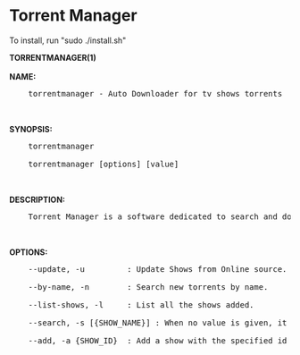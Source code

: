 Torrent Manager
====================

To install, run "sudo ./install.sh"

<b>TORRENTMANAGER(1)</b><br/>
<br/>
<b>NAME:</b><br/>
<pre>
	torrentmanager - Auto Downloader for tv shows torrents<br/>
</pre>
<br/>
<b>SYNOPSIS:</b><br/>
<pre>
	torrentmanager<br/>
	torrentmanager [options] [value]<br/>
</pre>
<br/>
<b>DESCRIPTION:</b><br/>
<pre>
	Torrent Manager is a software dedicated to search and download the tv shows you watch daily. It must be preloaded with the shows you want it to search (see: --search and --add). It relies on Deluged torrent and deluge-console, all which will be installed with this software.<br/>
</pre>
<br/>
<b>OPTIONS:</b><br/>
<pre>
	--update, -u		 : Update Shows from Online source.<br/>
	--by-name, -n		 : Search new torrents by name.<br/>
	--list-shows, -l	 : List all the shows added.<br/>
	--search, -s [{SHOW_NAME}] : When no value is given, it will prompt for it. If given a show name, search for a tv show with the specified name. It returns a list with id and name. It also gives the imbd reference number to check the show.<br/>
	--add, -a {SHOW_ID}	 : Add a show with the specified id to the list. To find the show id, use --search {SHOW NAME}.<br/>
</pre>

